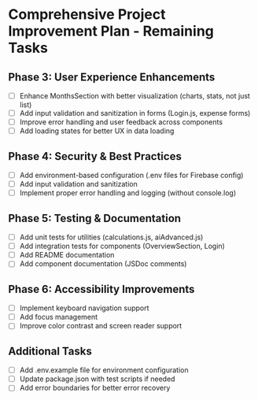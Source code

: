 # Comprehensive Project Improvement Plan - Remaining Tasks

## Phase 3: User Experience Enhancements
- [ ] Enhance MonthsSection with better visualization (charts, stats, not just list)
- [ ] Add input validation and sanitization in forms (Login.js, expense forms)
- [ ] Improve error handling and user feedback across components
- [ ] Add loading states for better UX in data loading

## Phase 4: Security & Best Practices
- [ ] Add environment-based configuration (.env files for Firebase config)
- [ ] Add input validation and sanitization
- [ ] Implement proper error handling and logging (without console.log)

## Phase 5: Testing & Documentation
- [ ] Add unit tests for utilities (calculations.js, aiAdvanced.js)
- [ ] Add integration tests for components (OverviewSection, Login)
- [ ] Add README documentation
- [ ] Add component documentation (JSDoc comments)

## Phase 6: Accessibility Improvements
- [ ] Implement keyboard navigation support
- [ ] Add focus management
- [ ] Improve color contrast and screen reader support

## Additional Tasks
- [ ] Add .env.example file for environment configuration
- [ ] Update package.json with test scripts if needed
- [ ] Add error boundaries for better error recovery
